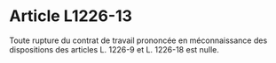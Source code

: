 # Article L1226-13

Toute rupture du contrat de travail prononcée en méconnaissance des dispositions des articles L. 1226-9 et L. 1226-18 est nulle.